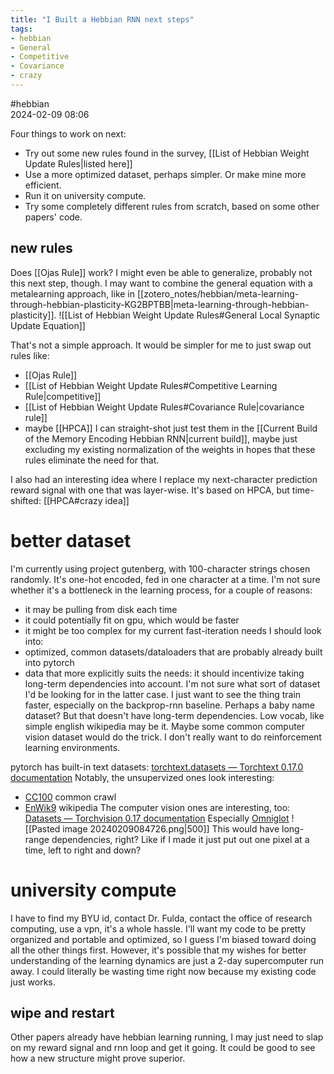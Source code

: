 ```yaml
---
title: "I Built a Hebbian RNN next steps"
tags:
- hebbian
- General
- Competitive
- Covariance
- crazy
---
```

 #hebbian  
2024-02-09 08:06


Four things to work on next:
- Try out some new rules found in the survey, [[List of Hebbian Weight Update Rules|listed here]]
- Use a more optimized dataset, perhaps simpler. Or make mine more efficient.
- Run it on university compute.
- Try some completely different rules from scratch, based on some other papers' code.

## new rules
Does [[Ojas Rule]] work? I might even be able to generalize, probably not this next step, though. I may want to combine the general equation with a metalearning approach, like in [[zotero_notes/hebbian/meta-learning-through-hebbian-plasticity-KG2BPTBB|meta-learning-through-hebbian-plasticity]].
![[List of Hebbian Weight Update Rules#General Local Synaptic Update Equation]]

That's not a simple approach. It would be simpler for me to just swap out rules like:
- [[Ojas Rule]]
- [[List of Hebbian Weight Update Rules#Competitive Learning Rule|competitive]]
- [[List of Hebbian Weight Update Rules#Covariance Rule|covariance rule]]
- maybe [[HPCA]]
I can straight-shot just test them in the [[Current Build of the Memory Encoding Hebbian RNN|current build]], maybe just excluding my existing normalization of the weights in hopes that these rules eliminate the need for that. 

I also had an interesting idea where I replace my next-character prediction reward signal with one that was layer-wise. It's based on HPCA, but time-shifted: [[HPCA#crazy idea]]
# better dataset
I'm currently using project gutenberg, with 100-character strings chosen randomly. It's one-hot encoded, fed in one character at a time. I'm not sure whether it's a bottleneck in the learning process, for a couple of reasons:
- it may be pulling from disk each time
- it could potentially fit on gpu, which would be faster
- it might be too complex for my current fast-iteration needs
I should look into:
- optimized, common datasets/dataloaders that are probably already built into pytorch
- data that more explicitly suits the needs: it should incentivize taking long-term dependencies into account. 
I'm not sure what sort of dataset I'd be looking for in the latter case. I just want to see the thing train faster, especially on the backprop-rnn baseline. Perhaps a baby name dataset? But that doesn't have long-term dependencies. Low vocab, like simple english wikipedia may be it. Maybe some common computer vision dataset would do the trick. I don't really want to do reinforcement learning environments.

pytorch has built-in text datasets: [torchtext.datasets — Torchtext 0.17.0 documentation](https://pytorch.org/text/stable/datasets.html)
Notably, the unsupervized ones look interesting:
- [CC100](https://pytorch.org/text/stable/datasets.html#cc100) common crawl
- [EnWik9](https://pytorch.org/text/stable/datasets.html#enwik9) wikipedia
The computer vision ones are interesting, too:
[Datasets — Torchvision 0.17 documentation](https://pytorch.org/vision/stable/datasets.html)
Especially [Omniglot](https://pytorch.org/vision/stable/generated/torchvision.datasets.Omniglot.html#torchvision.datasets.Omniglot)
![[Pasted image 20240209084726.png|500]]
This would have long-range dependencies, right? Like if I made it just put out one pixel at a time, left to right and down?
# university compute
I have to find my BYU id, contact Dr. Fulda, contact the office of research computing, use a vpn, it's a whole hassle. I'll want my code to be pretty organized and portable and optimized, so I guess I'm biased toward doing all the other things first. However, it's possible that my wishes for better understanding of the learning dynamics are just a 2-day supercomputer run away. I could literally be wasting time right now because my existing code just works.

## wipe and restart
Other papers already have hebbian learning running, I may just need to slap on my reward signal and rnn loop and get it going. It could be good to see how a new structure might prove superior. 